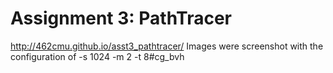 # Assignment 3: PathTracer

http://462cmu.github.io/asst3_pathtracer/
Images were screenshot with the configuration of -s 1024 -m 2 -t 8#cg_bvh
